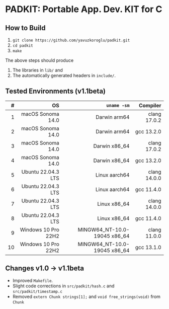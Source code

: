 # PADKIT: Portable App. Dev. KIT for C 

## How to Build

1. `git clone https://github.com/yavuzkoroglu/padkit.git`
2. `cd padkit`
3. `make`

The above steps should produce

1. The libraries in `lib/` and
2. The automatically generated headers in `include/`.

## Tested Environments (v1.1beta)

|  # |                  OS |                   `uname -sm` |     Compiler |
|---:|--------------------:|------------------------------:|-------------:|
|  1 |   macOS Sonoma 14.0 |                  Darwin arm64 | clang 17.0.2 |
|  2 |   macOS Sonoma 14.0 |                  Darwin arm64 |   gcc 13.2.0 |
|  3 |   macOS Sonoma 14.0 |                 Darwin x86_64 | clang 17.0.2 |
|  4 |   macOS Sonoma 14.0 |                 Darwin x86_64 |   gcc 13.2.0 |
|  5 |  Ubuntu 22.04.3 LTS |                 Linux aarch64 | clang 14.0.0 |
|  6 |  Ubuntu 22.04.3 LTS |                 Linux aarch64 |   gcc 11.4.0 |
|  7 |  Ubuntu 22.04.3 LTS |                  Linux x86_64 | clang 14.0.0 |
|  8 |  Ubuntu 22.04.3 LTS |                  Linux x86_64 |   gcc 11.4.0 |
|  9 | Windows 10 Pro 22H2 | MINGW64\_NT-10.0-19045 x86_64 | clang 11.0.0 |
| 10 | Windows 10 Pro 22H2 | MINGW64\_NT-10.0-19045 x86_64 |   gcc 13.1.0 |

## Changes v1.0 -> v1.1beta

* Improved `Makefile`.
* Slight code corrections in `src/padkit/hash.c` and `src/padkit/timestamp.c`
* Removed `extern Chunk strings[1];` and `void free_strings(void)` from `Chunk`